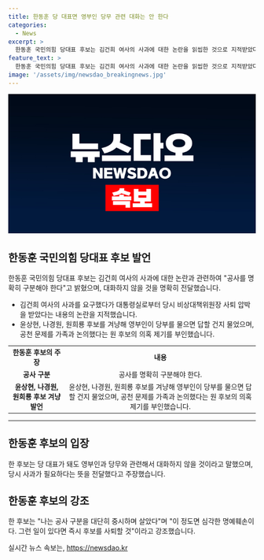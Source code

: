 ```yaml
---
title: 한동훈 당 대표면 영부인 당무 관련 대화는 안 한다
categories:
  - News
excerpt: >
  한동훈 국민의힘 당대표 후보는 김건희 여사의 사과에 대한 논란을 읽씹한 것으로 지적받았다. 후보는 공사와 사적인 대화를 명확히 구분해야 한다고 주장했으며, 다른 후보들이 사과가 필요하다는 뜻을 이야기한 것으로 지적하며 비판했다. 또한, 공천 문제와 관련하여 가족과 논의한 것을 부인하며 명예를 중시하고 있다고 강조했다. 후보의 발언은 논란을 일으키고 있는데, 이에 대한 후속 개발이 기대된다. (총 150자)
feature_text: >
  한동훈 국민의힘 당대표 후보는 김건희 여사의 사과에 대한 논란을 읽씹한 것으로 지적받았다. 후보는 공사와 사적인 대화를 명확히 구분해야 한다고 주장했으며, 다른 후보들이 사과가 필요하다는 뜻을 이야기한 것으로 지적하며 비판했다. 또한, 공천 문제와 관련하여 가족과 논의한 것을 부인하며 명예를 중시하고 있다고 강조했다. 후보의 발언은 논란을 일으키고 있는데, 이에 대한 후속 개발이 기대된다. (총 150자)
image: '/assets/img/newsdao_breakingnews.jpg'
---
```


<p><img src="/assets/img/newsdao_breakingnews.jpg" alt="firstkoreanews 속보" /></p>

<h2 data-ke-size="size26">한동훈 국민의힘 당대표 후보 발언</h2>

<p data-ke-size="size16">한동훈 국민의힘 당대표 후보는 김건희 여사의 사과에 대한 논란과 관련하여 "공사를 명확히 구분해야 한다"고 밝혔으며, 대화하지 않을 것을 명확히 전달했습니다. </p>

<ul>
  <li>김건희 여사의 사과를 요구했다가 대통령실로부터 당시 비상대책위원장 사퇴 압박을 받았다는 내용의 논란을 지적했습니다. </li>
  <li>윤상현, 나경원, 원희룡 후보를 겨냥해 영부인이 당부를 물으면 답할 건지 물었으며, 공천 문제를 가족과 논의했다는 원 후보의 의혹 제기를 부인했습니다. </li>
</ul>

<table>
  <tbody>
    <tr>
      <td style="text-align: center; height: 17px;"><b>한동훈 후보의 주장</b></td>
      <td style="text-align: center; height: 17px;"><b>내용</b></td>
    </tr>
    <tr>
      <td style="text-align: center; height: 17px;"><b>공사 구분</b></td>
      <td style="text-align: center; height: 17px;">공사를 명확히 구분해야 한다.</td>
    </tr>
    <tr>
      <td style="text-align: center; height: 17px;"><b>윤상현, 나경원, 원희룡 후보 겨냥 발언</b></td>
      <td style="text-align: center; height: 17px;">윤상현, 나경원, 원희룡 후보를 겨냥해 영부인이 당부를 물으면 답할 건지 물었으며, 공천 문제를 가족과 논의했다는 원 후보의 의혹 제기를 부인했습니다. </td>
    </tr>
  </tbody>
</table>

<hr>

<h2 data-ke-size="size26">한동훈 후보의 입장</h2>

<p data-ke-size="size16">한 후보는 당 대표가 돼도 영부인과 당무와 관련해서 대화하지 않을 것이라고 말했으며, 당시 사과가 필요하다는 뜻을 전달했다고 주장했습니다. </p>

<h2 data-ke-size="size26">한동훈 후보의 강조</h2>

<p data-ke-size="size16">한 후보는 "나는 공사 구분을 대단히 중시하며 살았다"며 "이 정도면 심각한 명예훼손이다. 그런 일이 있다면 즉시 후보를 사퇴할 것"이라고 강조했습니다. </p>
실시간 뉴스 속보는, <a href="https://newsdao.kr" rel="dofollow">https://newsdao.kr</a>


